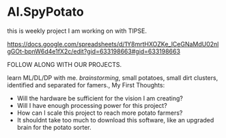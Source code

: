 # AI.SpyPotato
this is weekly project I am working on with TIPSE. 

https://docs.google.com/spreadsheets/d/1Y8mrtHXOZKe_lCeGNaMdU02nlgGOt-bpnW6d4e1fX2c/edit?gid=633198663#gid=633198663

FOLLOW ALONG WITH OUR PROJECTS. 

learn ML/DL/DP with me. *brainstorming*, small potatoes, small dirt clusters, identified and separated for famers., 
My First Thoughts: 
- Will the hardware be sufficient for the vision I am creating?
- Will I have enough processing power for this project?
- How can I scale this project to reach more potato farmers?
- It shouldnt take too much to download this software, like an upgraded brain for the potato sorter.
